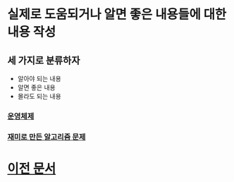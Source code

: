 # 실제로 도움되거나 알면 좋은 내용들에 대한 내용 작성

## 세 가지로 분류하자

- 알아야 되는 내용
- 알면 좋은 내용
- 몰라도 되는 내용

### [운영체제](operating-system.md)

### [재미로 만든 알고리즘 문제](algorithm-problems.md)

# [이전 문서](archive/README.md)
